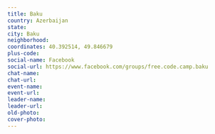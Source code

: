 ```yaml
---
title: Baku
country: Azerbaijan
state: 
city: Baku
neighborhood: 
coordinates: 40.392514, 49.846679
plus-code:
social-name: Facebook
social-url: https://www.facebook.com/groups/free.code.camp.baku
chat-name:
chat-url:
event-name:
event-url:
leader-name:
leader-url:
old-photo: 
cover-photo:
---
```

